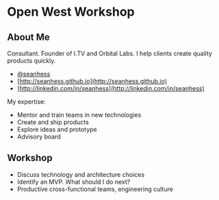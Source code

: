Open West Workshop
==================

About Me
----------

Consultant. Founder of I.TV and Orbital Labs. I help clients create quality products quickly.

* [@seanhess](http://twitter.com/seanhess)
* [http://seanhess.github.io](http://seanhess.github.io)
* [http://linkedin.com/in/seanhess](http://linkedin.com/in/seanhess)

My expertise:

* Mentor and train teams in new technologies
* Create and ship products
* Explore ideas and prototype
* Advisory board

Workshop
---------

* Discuss technology and architecture choices
* Identify an MVP. What should I do next?
* Productive cross-functional teams, engineering culture

